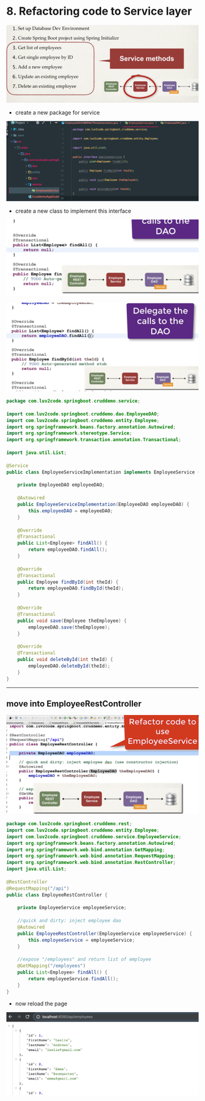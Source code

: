 # 8. Refactoring code to Service layer

![](img/2020-04-02-17-20-48.png)

- create a new package for service

![](img/2020-04-02-17-26-08.png)

- create a new class to implement this interface

![](img/2020-04-02-17-30-32.png)

![](img/2020-04-02-17-36-14.png)

```java
package com.luv2code.springboot.cruddemo.service;

import com.luv2code.springboot.cruddemo.dao.EmployeeDAO;
import com.luv2code.springboot.cruddemo.entity.Employee;
import org.springframework.beans.factory.annotation.Autowired;
import org.springframework.stereotype.Service;
import org.springframework.transaction.annotation.Transactional;

import java.util.List;

@Service
public class EmployeeServiceImplementation implements EmployeeService {

    private EmployeeDAO employeeDAO;

    @Autowired
    public EmployeeServiceImplementation(EmployeeDAO employeeDAO) {
        this.employeeDAO = employeeDAO;
    }

    @Override
    @Transactional
    public List<Employee> findAll() {
        return employeeDAO.findAll();
    }

    @Override
    @Transactional
    public Employee findById(int theId) {
        return employeeDAO.findById(theId);
    }

    @Override
    @Transactional
    public void save(Employee theEmployee) {
        employeeDAO.save(theEmployee);
    }

    @Override
    @Transactional
    public void deleteById(int theId) {
        employeeDAO.deleteById(theId);
    }
}

```
---


## move into EmployeeRestController

![](img/2020-04-02-17-39-17.png)

```java
package com.luv2code.springboot.cruddemo.rest;
import com.luv2code.springboot.cruddemo.entity.Employee;
import com.luv2code.springboot.cruddemo.service.EmployeeService;
import org.springframework.beans.factory.annotation.Autowired;
import org.springframework.web.bind.annotation.GetMapping;
import org.springframework.web.bind.annotation.RequestMapping;
import org.springframework.web.bind.annotation.RestController;
import java.util.List;

@RestController
@RequestMapping("/api")
public class EmployeeRestController {

    private EmployeeService employeeService;

    //quick and dirty: inject employee dao
    @Autowired
    public EmployeeRestController(EmployeeService employeeService) {
        this.employeeService = employeeService;
    }

    //expose "/employees" and return list of employee
    @GetMapping("/employees")
    public List<Employee> findAll() {
        return employeeService.findAll();
    }
}
```

- now reload the page

![](img/2020-04-02-17-42-58.png)

